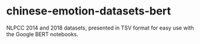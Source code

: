 # chinese-emotion-datasets-bert
NLPCC 2014 and 2018 datasets, presented in TSV format for easy use with the Google BERT notebooks.
